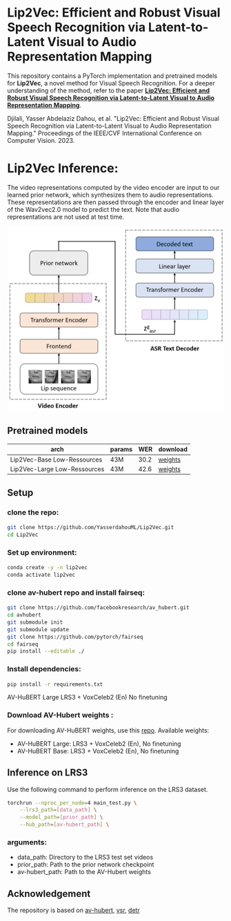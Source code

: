 # **Lip2Vec: Efficient and Robust Visual Speech Recognition via Latent-to-Latent Visual to Audio Representation Mapping**

This repository contains a PyTorch implementation and pretrained models for **Lip2Vec**, a novel method for Visual Speech Recognition. For a deeper understanding of the method, refer to the paper 
[**Lip2Vec: Efficient and Robust Visual Speech Recognition via Latent-to-Latent Visual to Audio Representation Mapping**](https://openaccess.thecvf.com/content/ICCV2023/papers/Djilali_Lip2Vec_Efficient_and_Robust_Visual_Speech_Recognition_via_Latent-to-Latent_Visual_ICCV_2023_paper.pdf).

Djilali, Yasser Abdelaziz Dahou, et al. "Lip2Vec: Efficient and Robust Visual Speech Recognition via Latent-to-Latent Visual to Audio Representation Mapping." Proceedings of the IEEE/CVF International Conference on Computer Vision. 2023.

# Lip2Vec Inference:

The video representations computed by the video encoder are input to our learned prior network, which synthesizes them to audio representations. These representations are then passed through the encoder and linear layer of the Wav2vec2.0 model to predict the text. Note that audio representations are not used at test time.

![Lip2Vec Illustration](inference.png)


## Pretrained models


| arch      | params | WER  | download |
|-----------|--------|------|----------|
| Lip2Vec-Base Low-Ressources | 43M   | 30.2 | [weights](https://drive.google.com/file/d/1NfTZgzGjjQVDFdIZsVwjqqgQHqeb194h/view?usp=drive_link) |
| Lip2Vec-Large Low-Ressources | 43M   | 42.6 | [weights](https://drive.google.com/file/d/132vaCJnLH9WCh1gO-9vNOQ-nLJIohQZ6/view?usp=drive_link) |

## Setup

### clone the repo:
```bash
git clone https://github.com/YasserdahouML/Lip2Vec.git
cd Lip2Vec
```
### Set up environment:
```bash
conda create -y -n lip2vec
conda activate lip2vec
```

### clone av-hubert repo and install fairseq:
```bash
git clone https://github.com/facebookresearch/av_hubert.git
cd avhubert
git submodule init
git submodule update
git clone https://github.com/pytorch/fairseq
cd fairseq
pip install --editable ./
```

### Install dependencies:
```bash
pip install -r requirements.txt
```
AV-HuBERT Large	LRS3 + VoxCeleb2 (En)	No finetuning
### Download AV-Hubert weights :
For downloading AV-HuBERT weights, use this [repo](https://facebookresearch.github.io/av_hubert/). Available weights:

- AV-HuBERT Large: LRS3 + VoxCeleb2 (En), No finetuning
- AV-HuBERT Base: LRS3 + VoxCeleb2 (En), No finetuning

## Inference on LRS3

Use the following command to perform inference on the LRS3 dataset. 

```bash
torchrun --nproc_per_node=4 main_test.py \
    --lrs3_path=[data_path] \
    --model_path=[prior_path] \
    --hub_path=[av-hubert_path] \

```
### arguments:
- data_path: Directory to the LRS3 test set videos
- prior_path: Path to the prior network checkpoint
- av-hubert_path: Path to the AV-Hubert weights

## Acknowledgement
The repository is based on [av-hubert](https://github.com/facebookresearch/av_hubert), [vsr](https://github.com/mpc001/Visual_Speech_Recognition_for_Multiple_Languages), [detr](https://github.com/facebookresearch/detr)
